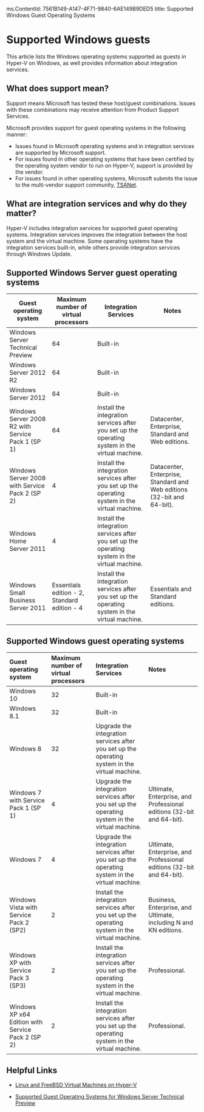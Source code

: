 ms.ContentId: 7561B149-A147-4F71-9840-6AE149B9DED5
title: Supported Windows Guest Operating Systems


# Supported Windows guests
This article lists the Windows operating systems supported as guests in Hyper-V on Windows, as well provides information about integration services. 


## What does support mean? 
Support means Microsoft has tested these host/guest combinations.  Issues with these combinations may receive attention from Product Support Services.
 
Microsoft provides support for guest operating systems in the following manner:
- Issues found in Microsoft operating systems and in integration services are supported by Microsoft support.
- For issues found in other operating systems that have been certified by the operating system vendor to run on Hyper-V, support is provided by the vendor.
- For issues found in other operating systems, Microsoft submits the issue to the multi-vendor support community, [TSANet](http://www.tsanet.org/).

## What are integration services and why do they matter?
Hyper-V includes integration services for supported guest operating systems.  Integration services improves the integration between the host system and the virtual machine. Some operating systems have the integration services built-in, while others provide integration services through Windows Update.

## Supported Windows Server guest operating systems

| Guest operating system | Maximum number of virtual processors | Integration Services | Notes |
|-----|-----|-----|-----|
|Windows Server Technical Preview|64|Built-in|  |
|Windows Server 2012 R2|64|Built-in|  |
|Windows Server 2012|64|Built-in|   |
|Windows Server 2008 R2 with Service Pack 1 (SP 1)|64|Install the integration services after you set up the operating system in the virtual machine.|Datacenter, Enterprise, Standard and Web editions. |
|Windows Server 2008 with Service Pack 2 (SP 2)|4|Install the integration services after you set up the operating system in the virtual machine.|Datacenter, Enterprise, Standard and Web editions (32-bit and 64-bit). |
|Windows Home Server 2011|4|Install the integration services after you set up the operating system in the virtual machine.|   |
|Windows Small Business Server 2011|Essentials edition - 2, Standard edition - 4|Install the integration services after you set up the operating system in the virtual machine.|Essentials and Standard editions. |

## Supported Windows guest operating systems

| Guest operating system| Maximum number of virtual processors| Integration Services | Notes |
|:-----|:-----|:-----|:-----|
|Windows 10|32|Built-in||
|Windows 8.1|32|Built-in||
|Windows 8|32|Upgrade the integration services after you set up the operating system in the virtual machine.||
|Windows 7 with Service Pack 1 (SP 1)|4|Upgrade the integration services after you set up the operating system in the virtual machine.|Ultimate, Enterprise, and Professional editions (32-bit and 64-bit).|
|Windows 7|4|Upgrade the integration services after you set up the operating system in the virtual machine.|Ultimate, Enterprise, and Professional editions (32-bit and 64-bit).|
|Windows Vista with Service Pack 2 (SP2)|2|Install the integration services after you set up the operating system in the virtual machine.|Business, Enterprise, and Ultimate, including N and KN editions.| 
|Windows XP with Service Pack 3 (SP3)|2|Install the integration services after you set up the operating system in the virtual machine.|Professional.| 
|Windows XP x64 Edition with Service Pack 2 (SP 2)|2|Install the integration services after you set up the operating system in the virtual machine.|Professional.|



## Helpful Links

- [Linux and FreeBSD Virtual Machines on Hyper-V](https://technet.microsoft.com/library/dn531030.aspx)

- [Supported Guest Operating Systems for Windows Server Technical Preview](https://technet.microsoft.com/en-US/library/mt126119.aspx)
